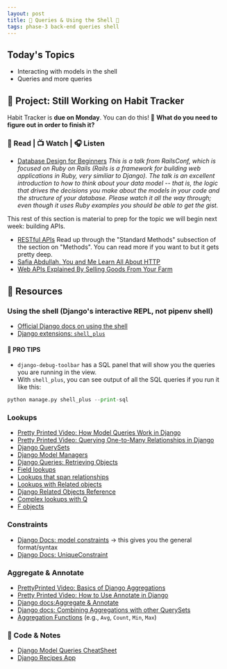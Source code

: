 ```yaml
---
layout: post
title: 🐻 Queries & Using the Shell 🐻
tags: phase-3 back-end queries shell
---
```


## Today's Topics

- Interacting with models in the shell
- Queries and more queries

## 🎯 Project: Still Working on Habit Tracker

Habit Tracker is **due on Monday**. You can do this! 💪 **What do you need to figure out in order to finish it?**

### 📖 Read | 📺 Watch | 🎧 Listen

- [Database Design for Beginners](https://youtu.be/1VsSXRPEBo0) _This is a talk from RailsConf, which is focused on Ruby on Rails (Rails is a framework for building web applications in Ruby, very similiar to Django). The talk is an excellent introduction to how to think about your data model -- that is, the logic that drives the decisions you make about the models in your code and the structure of your database. Please watch it all the way through; even though it uses Ruby examples you should be able to get the gist._

This rest of this section is material to prep for the topic we will begin next week: building APIs.

- [RESTful APIs](https://restful-api-design.readthedocs.io/en/latest/intro.html) Read up through the "Standard Methods" subsection of the section on "Methods". You can read more if you want to but it gets pretty deep.
- [Safia Abdullah, You and Me Learn All About HTTP](https://dev.to/captainsafia/you-and-me-learn-all-about-http-with-safia-abdalla-3nd0)
- [Web APIs Explained By Selling Goods From Your Farm](https://blog.codeanalogies.com/2018/02/27/web-apis-explained-by-selling-goods-from-your-farm/)


## 🔖 Resources

### Using the shell (Django's interactive REPL, not pipenv shell)

- [Official Django docs on using the shell](https://docs.djangoproject.com/en/4.0/ref/django-admin/#shell)
- [Django extensions: `shell_plus`](https://django-extensions.readthedocs.io/en/latest/shell_plus.html?highlight=shell_plus#shell-plus)

#### 🦄 PRO TIPS

- `django-debug-toolbar` has a SQL panel that will show you the queries you are running in the view.
- With `shell_plus`, you can see output of all the SQL queries if you run it like this:

```py
python manage.py shell_plus --print-sql
 ```

### Lookups

- [Pretty Printed Video: How Model Queries Work in Django](https://youtu.be/WimXjp0ryOo)
- [Pretty Printed Video: Querying One-to-Many Relationships in Django](https://youtu.be/iwNBwG8RBok )
- [Django QuerySets](https://docs.djangoproject.com/en/4.0/topics/db/queries/#retrieving-objects)
- [Django Model Managers](https://docs.djangoproject.com/en/4.0/topics/db/managers)
- [Django Queries: Retrieving Objects](https://docs.djangoproject.com/en/4.0/topics/db/queries/#retrieving-objects)
- [Field lookups](https://docs.djangoproject.com/en/4.0/topics/db/queries/#field-lookups)
- [Lookups that span relationships](https://docs.djangoproject.com/en/4.0/topics/db/queries/#lookups-that-span-relationships)
- [Lookups with Related objects](https://docs.djangoproject.com/en/4.0/topics/db/queries/#related-objects)
- [Django Related Objects Reference](https://docs.djangoproject.com/en/4.0/ref/models/relations/#related-objects-reference)
- [Complex lookups with Q](https://docs.djangoproject.com/en/4.0/topics/db/queries/#complex-lookups-with-q-objects)
- [F objects](https://docs.djangoproject.com/en/4.0/ref/models/expressions/#django.db.models.F)

### Constraints

- [Django Docs: model constraints](https://docs.djangoproject.com/en/4.0/ref/models/options/#constraints) -> this gives you the general format/syntax
- [Django Docs: UniqueConstraint](https://docs.djangoproject.com/en/4.0/ref/models/constraints/#uniqueconstraint)

### Aggregate & Annotate

- [PrettyPrinted Video: Basics of Django Aggregations](https://youtu.be/2MFAV-arSuI)
- [Pretty Printed Video: How to Use Annotate in Django](https://youtu.be/KbwmdKl-QbI)
- [Django docs:Aggregate & Annotate](https://docs.djangoproject.com/en/4.0/topics/db/aggregation/)
- [Django docs: Combining Aggregations with other QuerySets](https://docs.djangoproject.com/en/4.0/topics/db/aggregation/#s-aggregations-and-other-queryset-clauses)
- [Aggregation Functions](https://docs.djangoproject.com/en/4.0/ref/models/querysets/#aggregation-functions) (e.g., `Avg`, `Count`, `Min`, `Max`)

### 🦉 Code & Notes

- [Django Model Queries CheatSheet](https://github.com/Momentum-Team-13/notes/blob/main/django-queries.md)
- [Django Recipes App](https://github.com/Momentum-Team-13/example-django-recipes)
